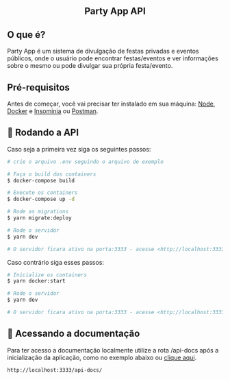 <h2 align="center"> 
	Party App API
</h2>

## O que é?

Party App é um sistema de divulgação de festas privadas e eventos públicos, onde o usuário pode encontrar festas/eventos e ver informações sobre o mesmo ou pode divulgar sua própria festa/evento.

## Pré-requisitos

Antes de começar, você vai precisar ter instalado em sua máquina:
[Node](https://nodejs.org/en/download/), [Docker](https://www.docker.com/get-started/) e [Insominia](https://insomnia.rest/download) ou [Postman](https://www.postman.com/downloads/).

## 🎲 Rodando a API

Caso seja a primeira vez siga os seguintes passos:

```bash
# crie o arquivo .env seguindo o arquivo de exemplo

# Faça o build dos containers
$ docker-compose build

# Execute os containers
$ docker-compose up -d

# Rode as migrations
$ yarn migrate:deploy

# Rode o servidor
$ yarn dev

# O servidor ficara ativo na porta:3333 - acesse <http://localhost:3333>
```

Caso contrário siga esses passos:

```bash
# Inicialize os containers
$ yarn docker:start

# Rode o servidor
$ yarn dev

# O servidor ficara ativo na porta:3333 - acesse <http://localhost:3333>
```

<div id="docs"> </div>

## 📜 Acessando a documentação

Para ter acesso a documentação localmente utilize a rota /api-docs após a inicialização da aplicação, como no exemplo abaixo ou [clique aqui](http://localhost:3333/api-docs/).

```bash
http://localhost:3333/api-docs/
```

